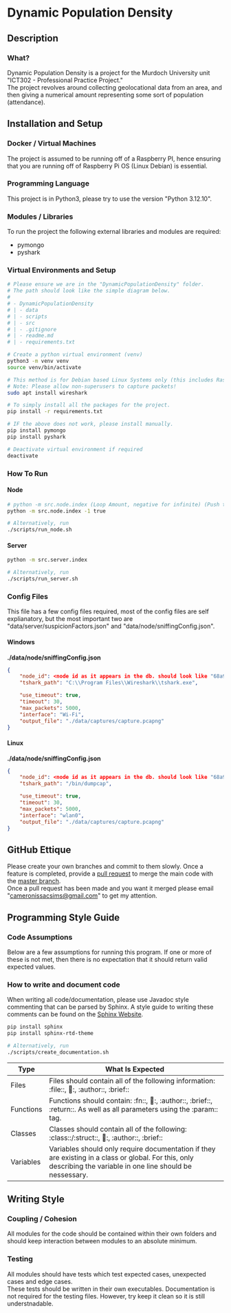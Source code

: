 # Dynamic Population Density
## Description 
### What?
Dynamic Population Density is a project for the Murdoch University unit "ICT302 - Professional Practice Project."<br/>The project revolves around collecting geolocational data from an area, and then giving a numerical amount representing some sort of population (attendance). 
## Installation and Setup
### Docker / Virtual Machines
The project is assumed to be running off of a Raspberry PI, hence ensuring that you are running off of Raspberry Pi OS (Linux Debian) is essential.
### Programming Language
This project is in Python3, please try to use the version "Python 3.12.10".
### Modules / Libraries
To run the project the following external libraries and modules are required: 
- pymongo
- pyshark 
### Virtual Environments and Setup 
```bash
# Please ensure we are in the "DynamicPopulationDensity" folder.
# The path should look like the simple diagram below. 
#
# - DynamicPopulationDensity
# | - data
# | - scripts
# | - src
# | - .gitignore
# | - readme.md
# | - requirements.txt

# Create a python virtual environment (venv)
python3 -m venv venv
source venv/bin/activate

# This method is for Debian based Linux Systems only (this includes RaspberryPI OS).
# Note: Please allow non-superusers to capture packets!
sudo apt install wireshark

# To simply install all the packages for the project.
pip install -r requirements.txt

# IF the above does not work, please install manually.
pip install pymongo
pip install pyshark

# Deactivate virtual environment if required
deactivate
```
### How To Run
#### Node 
```bash
# python -m src.node.index (Loop Amount, negative for infinite) (Push to Database? True for yes)
python -m src.node.index -1 true

# Alternatively, run
./scripts/run_node.sh
```
#### Server
```bash
python -m src.server.index

# Alternatively, run
./scripts/run_server.sh
```
### Config Files 
This file has a few config files required, most of the config files are self explianatory, but the most important two are "data/server/suspicionFactors.json" and "data/node/sniffingConfig.json". 
#### Windows
**./data/node/sniffingConfig.json**
```json title="./data/node/sniffingConfig.json"
{
    "node_id": <node id as it appears in the db. should look like "68a9420948417c1831739d6a">,
    "tshark_path": "C:\\Program Files\\Wireshark\\tshark.exe",

    "use_timeout": true,
    "timeout": 30,
    "max_packets": 5000,
    "interface": "Wi-Fi", 
    "output_file": "./data/captures/capture.pcapng"
}
```
#### Linux
**./data/node/sniffingConfig.json**
```json title="./data/node/sniffingConfig.json"
{
    "node_id": <node id as it appears in the db. should look like "68a9420948417c1831739d6a">,
    "tshark_path": "/bin/dumpcap",

    "use_timeout": true,
    "timeout": 30,
    "max_packets": 5000,
    "interface": "wlan0", 
    "output_file": "./data/captures/capture.pcapng"
}
```
## GitHub Ettique 
Please create your own branches and commit to them slowly. Once a feature is completed, provide a [pull request](https://docs.github.com/en/pull-requests/collaborating-with-pull-requests/proposing-changes-to-your-work-with-pull-requests/about-pull-requests) to merge the main code with the [master branch](https://github.com/cameronsims/DynamicPopulationDensity).<br/>Once a pull request has been made and you want it merged please email "cameronissacsims@gmail.com" to get my attention.
## Programming Style Guide
### Code Assumptions
Below are a few assumptions for running this program. If one or more of these is not met, then there is no expectation that it should return valid expected values.
### How to write and document code 
When writing all code/documentation, please use Javadoc style commenting that can be parsed by Sphinx.
A style guide to writing these comments can be found on the [Sphinx Website](https://www.sphinx-doc.org/en/master/index.html#user-guide).
```bash
pip install sphinx
pip install sphinx-rtd-theme

# Alternatively, run
./scripts/create_documentation.sh
```


| Type | What Is Expected |
| ---- | ---------------- |
| Files | Files should contain all of the following information: :file::, :date::, :author::, :brief:: |
| Functions | Functions should contain: :fn::, :date::, :author::, :brief::, :return::. As well as all parameters using the :param:: tag. |
| Classes | Classes should contain all of the following: :class::/:struct::, :date::, :author::, :brief:: |
| Variables | Variables should only require documentation if they are existing in a class or global. For this, only describing the variable in one line should be nessessary. |
## Writing Style
### Coupling / Cohesion
All modules for the code should be contained within their own folders and should keep interaction between modules to an absolute minimum.
### Testing
All modules should have tests which test expected cases, unexpected cases and edge cases. <br/>These tests should be written in their own executables. Documentation is not required for the testing files. However, try keep it clean so it is still understnadable.